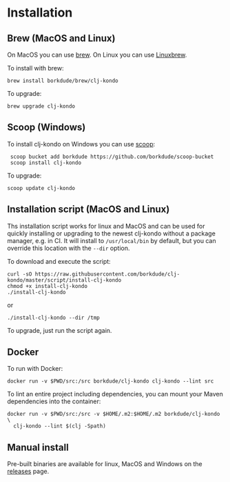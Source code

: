 # Installation

## Brew (MacOS and Linux)

On MacOS you can use [brew](https://brew.sh/). On Linux you can use
[Linuxbrew](http://linuxbrew.sh/).

To install with brew:

    brew install borkdude/brew/clj-kondo

To upgrade:

    brew upgrade clj-kondo

## Scoop (Windows)

To install clj-kondo on Windows you can use [scoop](https://scoop.sh):

     scoop bucket add borkdude https://github.com/borkdude/scoop-bucket
     scoop install clj-kondo

To upgrade:

    scoop update clj-kondo

## Installation script (MacOS and Linux)

Ths installation script works for linux and MacOS and can be used for quickly
installing or upgrading to the newest clj-kondo without a package manager,
e.g. in CI. It will install to `/usr/local/bin` by default, but you can override
this location with the `--dir` option.

To download and execute the script:

    curl -sO https://raw.githubusercontent.com/borkdude/clj-kondo/master/script/install-clj-kondo
    chmod +x install-clj-kondo
    ./install-clj-kondo

or

    ./install-clj-kondo --dir /tmp

To upgrade, just run the script again.

## Docker

To run with Docker:

    docker run -v $PWD/src:/src borkdude/clj-kondo clj-kondo --lint src

To lint an entire project including dependencies, you can mount your Maven
dependencies into the container:

    docker run -v $PWD/src:/src -v $HOME/.m2:$HOME/.m2 borkdude/clj-kondo \
      clj-kondo --lint $(clj -Spath)

## Manual install

Pre-built binaries are available for linux, MacOS and Windows on the
[releases](https://github.com/borkdude/clj-kondo/releases) page.
